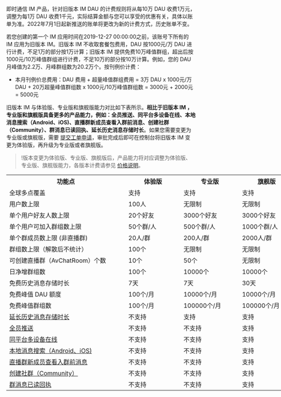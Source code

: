 即时通信 IM 产品，针对旧版本 IM DAU 的计费规则将从每10万 DAU 收费1万元，调整为每1万 DAU 收费1千元，实际结算金额与您可以享受的优惠有关，具体以账单为准。2022年7月1日起新推送的账单将更改为新的计费方式，历史账单不变。

若您创建的第一个 IM 应用时间在2019-12-27 00:00:00之前，该账号下所有的 IM 应用为旧版本 IM。旧版本 IM 不收取套餐包费用，DAU 按1000元/万 DAU 进行计费，不足1万的部分按1万计算；旧版本 IM 提供免费10万峰值群组，超出后按1000元/10万峰值群组进行计费，不足10万的部分按10万计算。例如，您的 DAU 月峰值为2.2万、月峰群组数为20.2万个。按刊例价计费：
- 本月刊例价总费用：DAU 费用 + 超量峰值群组费用 = 3万 DAU x 1000元/万 DAU + 20万超量峰值群组数 x 1000元/10万峰值群组数 = 3000元 + 2000元 = 5000元

旧版本 IM 与体验版、专业版和旗舰版能力对比如下表所示。**相比于旧版本 IM ，专业版和旗舰版具备更多的产品能力，例如：全员推送、同平台多设备在线、本地消息搜索（Android、iOS)、直播群新成员查看入群前消息、创建社群（Community）、群消息已读回执、延长历史消息存储时长**。如果您需要变更为专业版或旗舰版，需要 [提交工单申请](https://console.cloud.tencent.com/workorder/category?level1_id=29&level2_id=40&source=0&data_title=%E4%BA%91%E9%80%9A%E4%BF%A1%20%20IM&step=1)，审批完成后即可在控制台将旧版本 IM 变更为体验版，再升级为专业版或者旗舰版。
>!版本变更为体验版、专业版、旗舰版后，产品能力将对应调整为体验版、专业版、旗舰版能力，各版本计费请参见 [价格说明](https://cloud.tencent.com/document/product/269/11673)。

<table border=0 cellpadding=0 cellspacing=0 width=893 style='border-collapse:
 collapse;table-layout:fixed;width:671pt'>
 <col width=330 style='mso-width-source:userset;mso-width-alt:10560;width:248pt'>
 <col width=148 style='mso-width-source:userset;mso-width-alt:4736;width:111pt'>
 <col width=153 style='mso-width-source:userset;mso-width-alt:4896;width:115pt'>
 <col width=142 style='mso-width-source:userset;mso-width-alt:4544;width:107pt'>
 <col width=120 style='mso-width-source:userset;mso-width-alt:3840;width:90pt'>
 <tr height=19 style='height:14.25pt'>
  <th height=19 width=330 style='height:14.25pt;width:248pt' align="">功能点</td>
  <th width=148 style='width:111pt' align="">体验版</td>
  <th width=153 style='width:115pt' align="">专业版</td>
  <th width=142 style='width:107pt' align="">旗舰版</td>
  <th width=120 style='width:90pt' align="">旧版本 IM</td>
 </tr>
 <tr height=19 style='height:14.25pt'>
  <td height=19 style='height:14.25pt' align="">全球多点覆盖</td>
  <td align="">支持</td>
  <td align="">支持</td>
  <td align="">支持</td>
  <td align="">支持</td>
 </tr>
 <tr height=19 style='height:14.25pt'>
  <td height=19 style='height:14.25pt' align="">用户数上限</td>
  <td align="">100人</td>
  <td align="">无限制</td>
  <td align="">无限制</td>
  <td align="">无限制</td>
 </tr>
 <tr height=19 style='height:14.25pt'>
  <td height=19 style='height:14.25pt' align="">单个用户好友人数上限</td>
  <td align="">20个好友</td>
  <td align="">3000个好友</td>
  <td align="">3000个好友</td>
  <td align="">3000个好友</td>
 </tr>
 <tr height=19 style='height:14.25pt'>
  <td height=19 style='height:14.25pt' align="">单个用户可加入群组数上限</td>
  <td align="">50个群/人</td>
  <td align="">500个群/人</td>
  <td align="">1000个群/人</td>
  <td align="">1000个群/人</td>
 </tr>
 <tr height=19 style='height:14.25pt'>
  <td height=19 style='height:14.25pt' align="">单个群成员数上限 (非直播群)</td>
  <td align="">20人/群</td>
  <td align="">200人/群</td>
  <td align="">2000人/群</td>
  <td align="">2000人/群</td>
 </tr>
 <tr height=19 style='height:14.25pt'>
  <td height=19 style='height:14.25pt' align="">群组数上限（解散后不统计）</td>
  <td align="">100个</td>
  <td align="">无限制</td>
  <td align="">无限制</td>
  <td align="">无限制</td>
 </tr>
 <tr height=19 style='height:14.25pt'>
  <td height=19 style='height:14.25pt' align="">可创建直播群（AvChatRoom）个数</td>
  <td align="">10个</td>
  <td align="">50个</td>
  <td align="">无限制</td>
  <td align="">无限制</td>
 </tr>
 <tr height=19 style='height:14.25pt'>
  <td height=19 style='height:14.25pt' align="">日净增群组数</td>
  <td align="">100个</td>
  <td align="">10000个</td>
  <td align="">10000个</td>
  <td align="">无限制</td>
 </tr>
 <tr height=19 style='height:14.25pt'>
  <td height=19 style='height:14.25pt' align="">免费历史消息存储时长</td>
  <td align="">7天</td>
  <td align="">7天</td>
  <td align="">30天</td>
  <td align="">7天</td>
 </tr>
 <tr height=19 style='height:14.25pt'>
  <td height=19 style='height:14.25pt' align="">免费峰值 DAU 额度</td>
  <td align="">100个/月</td>
  <td align="">10000个/月</td>
  <td align="">10000个/月</td>
  <td align="">0个/月</td>
 </tr>
 <tr height=19 style='height:14.25pt'>
  <td height=19 style='height:14.25pt' align="">免费峰值群组数</td>
  <td align="">100个/月</td>
  <td align="">100000个/月</td>
  <td align="">100000个/月</td>
  <td align="">100000个/月</td>
 </tr>
 <tr height=19 style='height:14.25pt'>
  <td height=19 style='height:14.25pt' align=""><a
  href="https://cloud.tencent.com/document/product/269/38656#.E5.8E.86.E5.8F.B2.E6.B6.88.E6.81.AF.E5.AD.98.E5.82.A8.E6.97.B6.E9.95.BF.E9.85.8D.E7.BD.AE"
  target="_parent">延长历史消息存储时长</span></a></td>
  <td align="">不支持</td>
  <td align="">支持</td>
  <td align="">支持</td>
  <td class=xl65 align=""><b>不支持</td>
 </tr>
 <tr height=19 style='height:14.25pt'>
  <td height=19 style='height:14.25pt' align=""><a
  href="https://cloud.tencent.com/document/product/269/45933" target="_parent">全员推送</span></a></td>
  <td align="">不支持</td>
  <td align="">不支持</td>
  <td align="">支持</td>
  <td class=xl65 align=""><b>不支持</td>
 </tr>
 <tr height=19 style='height:14.25pt'>
  <td height=19 style='height:14.25pt' align=""><a
  href="https://cloud.tencent.com/document/product/269/38656" target="_parent">同平台多设备在线</span></a></td>
  <td align="">不支持</td>
  <td align="">不支持</td>
  <td align="">支持</td>
  <td class=xl65><b>不支持</td>
 </tr>
 <tr height=19 style='height:14.25pt'>
  <td height=19 style='height:14.25pt' align=""><a
  href="https://cloud.tencent.com/document/product/269/56936" target="_parent">本地消息搜索（Android、iOS)</span></a></td>
  <td align="">不支持</td>
  <td align="">不支持</td>
  <td align="">支持</td>
  <td class=xl65><b>不支持</td>
 </tr>
 <tr height=19 style='height:14.25pt'>
  <td height=19 style='height:14.25pt' align=""><a
  href="https://cloud.tencent.com/document/product/269/38656#.E7.9B.B4.E6.92.AD.E7.BE.A4.E6.96.B0.E6.88.90.E5.91.98.E6.9F.A5.E7.9C.8B.E5.85.A5.E7.BE.A4.E5.89.8D.E6.B6.88.E6.81.AF.E9.85.8D.E7.BD.AE"
  target="_parent">直播群新成员查看入群前消息</span></a></td>
  <td align="">不支持</td>
  <td align="">不支持</td>
  <td align="">支持</td>
  <td class=xl65><b>不支持</td>
 </tr>
 <tr height=19 style='height:14.25pt'>
  <td height=19 style='height:14.25pt' align=""><a
  href="https://cloud.tencent.com/document/product/269/44494#.E7.A4.BE.E7.BE.A4.E8.AF.9D.E9.A2.98"
  target="_parent">创建社群（Community）</span></a></td>
  <td align="">不支持</td>
  <td align="">不支持</td>
  <td align="">支持</td>
  <td class=xl65><b>不支持</td>
 </tr>
 <tr height=19 style='height:14.25pt'>
  <td height=19 style='height:14.25pt' align=""><a
  href="https://cloud.tencent.com/document/product/269/38656#.E7.BE.A4.E6.B6.88.E6.81.AF.E5.B7.B2.E8.AF.BB.E5.9B.9E.E6.89.A7.E9.85.8D.E7.BD.AE"
  target="_parent">群消息已读回执</span></a></td>
  <td align="">不支持</td>
  <td align="">不支持</td>
  <td align="">支持</td>
  <td class=xl65><b>不支持</td>
 </tr>
 <![endif]>
</table>

